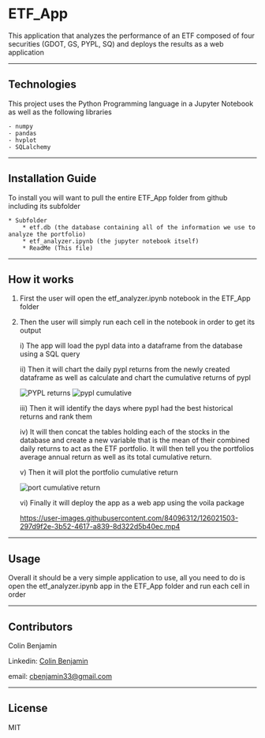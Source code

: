 # ETF_App

This application that analyzes the performance of an ETF composed of four securities (GDOT, GS, PYPL, SQ) and deploys the results as a web application

---

## Technologies

This project uses the Python Programming language in a Jupyter Notebook as well as the following libraries
    
    - numpy
    - pandas
    - hvplot
    - SQLalchemy


---

## Installation Guide

To install you will want to pull the entire ETF_App folder from github including its subfolder
    
    * Subfolder
        * etf.db (the database containing all of the information we use to analyze the portfolio)
        * etf_analyzer.ipynb (the jupyter notebook itself)
        * ReadMe (This file)


---

## How it works

1) First the user will open the etf_analyzer.ipynb notebook in the ETF_App folder
2) Then the user will simply run each cell in the notebook in order to get its output

    i) The app will load the pypl data into a dataframe from the database using a SQL query
    
    ii) Then it will chart the daily pypl returns from the newly created dataframe as well as calculate and chart the cumulative returns of pypl
    
      ![PYPL returns](https://user-images.githubusercontent.com/84096312/126021288-89534f65-3574-4a3f-894c-ccff30042a5a.png)
      ![pypl cumulative](https://user-images.githubusercontent.com/84096312/126021330-8221d035-0c31-4439-92e9-1375bd0aeca7.png)

    
    iii) Then it will identify the days where pypl had the best historical returns and rank them

    
    iv) It will then concat the tables holding each of the stocks in the database and create a new variable that is the mean of their combined daily returns to act as the ETF portfolio. It will then tell you the portfolios average annual return as well as its total cumulative return.
    
    
    v) Then it will plot the portfolio cumulative return
    
      ![port cumulative return](https://user-images.githubusercontent.com/84096312/126021444-1ccae54d-8299-4bb6-bf0d-de950b3cbb3f.png)

    vi) Finally it will deploy the app as a web app using the voila package
    
      

    https://user-images.githubusercontent.com/84096312/126021503-297d9f2e-3b52-4617-a839-8d322d5b40ec.mp4




---

## Usage

Overall it should be a very simple application to use, all you need to do is open the etf_analyzer.ipynb app in the ETF_App folder and run each cell in order


---

## Contributors

Colin Benjamin

Linkedin: [Colin Benjamin](https://www.linkedin.com/in/colinbenjamin/)
    
email: cbenjamin33@gmail.com

---

## License

MIT
